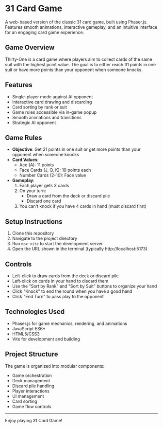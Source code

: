 # 31 Card Game

A web-based version of the classic 31 card game, built using Phaser.js. Features smooth animations, interactive gameplay, and an intuitive interface for an engaging card game experience.

## Game Overview

Thirty-One is a card game where players aim to collect cards of the same suit with the highest point value. The goal is to either reach 31 points in one suit or have more points than your opponent when someone knocks.

## Features

- Single-player mode against AI opponent
- Interactive card drawing and discarding
- Card sorting by rank or suit
- Game rules accessible via in-game popup
- Smooth animations and transitions
- Strategic AI opponent

## Game Rules

- **Objective**: Get 31 points in one suit or get more points than your opponent when someone knocks
- **Card Values**:
  - Ace (A): 11 points
  - Face Cards (J, Q, K): 10 points each
  - Number Cards (2-10): Face value
- **Gameplay**:
  1. Each player gets 3 cards
  2. On your turn:
     - Draw a card from the deck or discard pile
     - Discard one card
  3. You can't knock if you have 4 cards in hand (must discard first)

## Setup Instructions

1. Clone this repository
2. Navigate to the project directory
3. Run `npx vite` to start the development server
4. Open the URL shown in the terminal (typically http://localhost:5173)

## Controls

- Left-click to draw cards from the deck or discard pile
- Left-click on cards in your hand to discard them
- Use the "Sort by Rank" and "Sort by Suit" buttons to organize your hand
- Click "Knock" to end the round when you have a good hand
- Click "End Turn" to pass play to the opponent

## Technologies Used

- Phaser.js for game mechanics, rendering, and animations
- JavaScript ES6+
- HTML5/CSS3
- Vite for development and building

## Project Structure

The game is organized into modular components:
- Game orchestration
- Deck management
- Discard pile handling
- Player interactions
- UI management
- Card sorting
- Game flow controls

---

Enjoy playing 31 Card Game!
